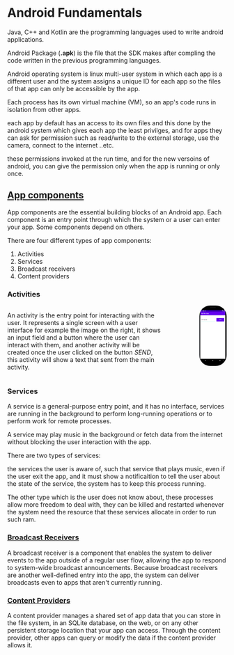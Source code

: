 # Android Fundamentals
Java, C++ and Kotlin are the programming languages used to write android applications.

Android Package (**.apk**) is the file that the SDK makes after compling the code written in the previous programming languages.

Android operating system is linux multi-user system in which each app is a different user and the system assigns a unique ID for each app so the files of that app can only be accessible by the app.

Each process has its own virtual machine (VM), so an app's code runs in isolation from other apps.

each app by default has an access to its own files and this done by the android system which gives each app the least privilges, and for apps they can ask for permission such as read/write to the external storage, use the camera, connect to the internet ..etc.

these permissions invoked at the run time, and for the new versoins of android, you can give the permission only when the app is running or only once.

## [App components](https://developer.android.com/guide/components/fundamentals)
App components are the essential building blocks of an Android app. Each component is an entry point through which the system or a user can enter your app. Some components depend on others.

There are four different types of app components:

1. Activities
2. Services
3. Broadcast receivers
4. Content providers

### Activities
<div style="display:flex; justify-content:space-between">
  <div>
  <p style="width:80%">An activity is the entry point for interacting with the user. It represents a single screen with a user interface for example the image on the right, it shows an input field and a button where the user can interact with them, and another activity will be created once the user clicked on the button <i>SEND</i>, this activity will show a text that sent from the main activity.</p>
  </div>

   <div>
<img src="img/sc_shot.png" style="border-radius:25px;">
  </div>
</div>


### Services

A service is a general-purpose entry point, and it has no interface, services are running in the background to perform long-running operations or to perform work for remote processes.

A service may play music in the background or fetch data from the internet without blocking the user interaction with the app.

There are two types of services:

the services the user is aware of, such that service that plays music, even if the user exit the app, and it must show a notificaition to tell the user about the state of the service, the system has to keep this process running.

The other type which is the user does not know about, these processes allow more freedom to deal with, they can be killed and restarted whenever the system need the resource that these services allocate in order to run such ram.


### [Broadcast Receivers](https://developer.android.com/guide/components/fundamentals#broadcast-receiver)
A broadcast receiver is a component that enables the system to deliver events to the app outside of a regular user flow, allowing the app to respond to system-wide broadcast announcements. Because broadcast receivers are another well-defined entry into the app, the system can deliver broadcasts even to apps that aren't currently running.

### [Content Providers](https://developer.android.com/guide/components/fundamentals)

A content provider manages a shared set of app data that you can store in the file system, in an SQLite database, on the web, or on any other persistent storage location that your app can access. Through the content provider, other apps can query or modify the data if the content provider allows it.

